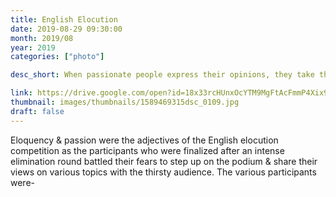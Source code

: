 ```yaml
---
title: English Elocution
date: 2019-08-29 09:30:00
month: 2019/08
year: 2019
categories: ["photo"]

desc_short: When passionate people express their opinions, they take those along with them to explore their world. The Elocution competition was a cascade of ideas that put the audience at the edges of their seats.

link: https://drive.google.com/open?id=18x33rcHUnxOcYTM9MgFtAcFmmP4Xix9t
thumbnail: images/thumbnails/1589469315dsc_0109.jpg
draft: false
---
```


Eloquency & passion  were the adjectives of the English elocution competition as the participants who were finalized after an intense elimination round battled their fears to step up on the podium & share their views on various topics with the thirsty audience. The various participants were-
